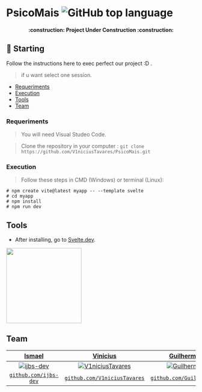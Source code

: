 # PsicoMais         ![GitHub top language](https://img.shields.io/github/languages/top/V1niciusTavares/PsicoMais)        


<h4 align="center"> 
    :construction:  Project Under Construction  :construction:
</h4>

## :hammer: Starting

Follow the instructions here to exec perfect our project :D .
> if u want select one session.

- [Requeriments](#Requeriments)
- [Execution](#Execution)
- [Tools](#Tools)
- [Team](#Team)

### Requeriments

> You will need Visual Studeo Code.

> Clone the repository in your computer : ```git clone https://github.com/V1niciusTavares/PsicoMais.git ```

### Execution

> Follow these steps in CMD (Windows) or terminal (Linux):

```
# npm create vite@latest myapp -- --template svelte
# cd myapp
# npm install
# npm run dev
```

## Tools

- After installing, go to [Svelte.dev](https://svelte.dev/).

<!-- ## Suporte

- Email : monitoriadigitalsuporte@gmail.com -->
<!--![alt text](https://media.giphy.com/media/3ov9k0Ziq50EoOuWRi/source.gif "Praise the sun!")  -->
<img src= "https://media.giphy.com/media/3ov9k0Ziq50EoOuWRi/source.gif" width="200">

## Team

| <a href="https://github.com/ijbs-dev" target="_blank">Ismael</a> | <a href="https://github.com/V1niciusTavares" target="_blank">Vinicius</a> | <a href="https://github.com/GuilhermeH6" target="_blank">Guilherme</a> | <a href="https://github.com/LukeVanHagen" target="_blank">Flavio</a> 
| :---: |:---:| :---:| :---:| 
| [![ijbs-dev](https://avatars0.githubusercontent.com/u/61188485?s=460&v=4)](https://github.com/ijbs-dev)  | [![V1niciusTavares](https://avatars.githubusercontent.com/u/113178429?v=4)](https://github.com/V1niciusTavares) | [![Guilherme](https://avatars.githubusercontent.com/u/47796068?v=4)](https://github.com/GuilhermeH6) | [![LukeVanHagen](https://avatars0.githubusercontent.com/u/72463770?s=460&v=4)](https://github.com/LukeVanHagen) |
| <a href="https://github.com/ijbs-dev" target="_blank">`github.com/ijbs-dev`</a> | <a href="https://github.com/V1niciusTavares" target="_blank">`github.com/V1niciusTavares`</a> | <a href="https://github.com/GuilhermeH6" target="_blank">`github.com/GuilhermeH6`</a> | <a href="https://github.com/LukeVanHagen" target="_blank">`github.com/LukeVanHagen`</a> | 
<!-- ## Licença
[![License](http://img.shields.io/:license-mit-blue.svg?style=flat-square)](http://badges.mit-license.org)
- **[MIT license](http://opensource.org/licenses/mit-license.php)**
- Copyright 2019© <a href="https://github.com/ijbs-dev" target="_blank">Ismael DEV</a>. -->

